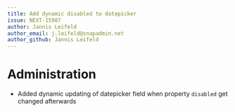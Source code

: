 ```yaml
---
title: Add dynamic disabled to datepicker
issue: NEXT-15987
author: Jannis Leifeld
author_email: j.leifeld@snapadmin.net 
author_github: Jannis Leifeld
---
```

# Administration
* Added dynamic updating of datepicker field when property `disabled` get changed afterwards
